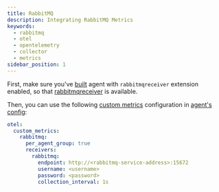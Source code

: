 ```yaml
---
title: RabbitMQ
description: Integrating RabbitMQ Metrics
keywords:
  - rabbitmq
  - otel
  - opentelemetry
  - collector
  - metrics
sidebar_position: 1
---
```


First, make sure you've [built][build] agent with `rabbitmqreceiver` extension
enabled, so that [rabbitmqreceiver][receiver] is available.

Then, you can use the following [custom metrics][custom-metrics] configuration
in [agent's config][agent-config]:

```yaml
otel:
  custom_metrics:
    rabbitmq:
      per_agent_group: true
      receivers:
        rabbitmq:
          endpoint: http://<rabbitmq-service-address>:15672
          username: <username>
          password: <password>
          collection_interval: 1s
```

[build]: /reference/aperturectl/build/agent/agent.md
[receiver]:
  https://github.com/open-telemetry/opentelemetry-collector-contrib/tree/main/receiver/rabbitmqreceiver
[custom-metrics]: /reference/configuration/agent.md#custom-metrics-config
[agent-config]: /reference/configuration/agent.md#custom-metrics-config
